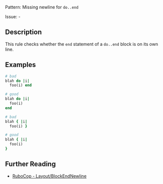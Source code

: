 Pattern: Missing newline for `do..end`

Issue: -

## Description

This rule checks whether the `end` statement of a `do..end` block is on its own line.

## Examples

```ruby
# bad
blah do |i|
  foo(i) end

# good
blah do |i|
  foo(i)
end

# bad
blah { |i|
  foo(i) }

# good
blah { |i|
  foo(i)
}
```

## Further Reading

* [RuboCop - Layout/BlockEndNewline](https://rubocop.readthedocs.io/en/latest/cops_layout/#layoutblockendnewline)
